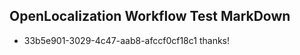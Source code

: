 ## OpenLocalization Workflow Test MarkDown
* 33b5e901-3029-4c47-aab8-afccf0cf18c1 thanks!

<!--HONumber=Aug16_HO1-->



